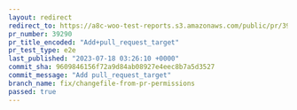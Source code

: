 ```yaml
---
layout: redirect
redirect_to: https://a8c-woo-test-reports.s3.amazonaws.com/public/pr/39290/e2e/index.html
pr_number: 39290
pr_title_encoded: "Add+pull_request_target"
pr_test_type: e2e
last_published: "2023-07-18 03:26:10 +0000"
commit_sha: 9609846156f72a9d84ab08927e4eec8b7a5d3527
commit_message: "Add pull_request_target"
branch_name: fix/changefile-from-pr-permissions
passed: true
---
```

